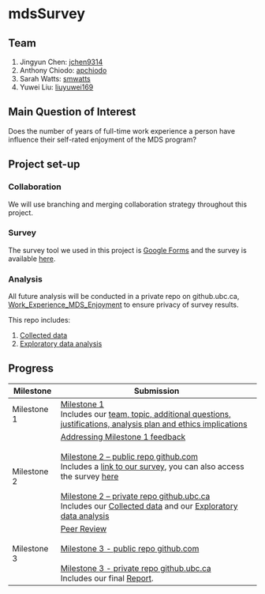 # mdsSurvey

## Team
1. Jingyun Chen: [jchen9314](https://github.com/jchen9314)
2. Anthony Chiodo: [apchiodo](https://github.com/apchiodo)
3. Sarah Watts: [smwatts](https://github.com/smwatts)
4. Yuwei Liu: [liuyuwei169](https://github.com/liuyuwei169)

## Main Question of Interest

Does the number of years of full-time work experience a person have influence their self-rated enjoyment of the MDS program?

## Project set-up

### Collaboration

We will use branching and merging collaboration strategy throughout this project.

### Survey

The survey tool we used in this project is [Google Forms](https://www.google.ca/forms/about/) and the survey is available [here](https://docs.google.com/forms/d/1QrNYvn0P4onULul_vpk-O2qhC2TPzsVab191ENNjKQs/viewform?edit_requested=true).

### Analysis

All future analysis will be conducted in a private repo on github.ubc.ca, [Work\_Experience\_MDS\_Enjoyment](https://github.ubc.ca/MDS-2018-19/Work_Experience_MDS_Enjoyment) to ensure privacy of survey results.

This repo includes:

1. [Collected data](https://github.ubc.ca/MDS-2018-19/Work_Experience_MDS_Enjoyment/blob/master/data/survey_results.csv)
2. [Exploratory data analysis](https://github.ubc.ca/MDS-2018-19/Work_Experience_MDS_Enjoyment/blob/master/survey_eda.ipynb)

## Progress

| Milestone | Submission |
|-----------|--------|
| Milestone 1 | [Milestone 1](https://github.com/UBC-MDS/mdsSurvey/tree/v1.0) <br> Includes our [team, topic, additional questions, justifications, analysis plan and ethics implications](https://github.com/UBC-MDS/mdsSurvey/blob/v1.0/README.md) |
| Milestone 2 | [Addressing Milestone 1 feedback]( https://github.com/UBC-MDS/mdsSurvey/issues/8) <br><br> [Milestone 2 – public repo github.com](https://github.com/UBC-MDS/mdsSurvey/tree/v2.0.1) <br> Includes a [link to our survey](https://github.com/UBC-MDS/mdsSurvey/blob/v2.0.1/README.md), you can also access the survey [here](https://docs.google.com/forms/d/1QrNYvn0P4onULul_vpk-O2qhC2TPzsVab191ENNjKQs/edit)<br><br>[Milestone 2 – private repo github.ubc.ca](https://github.ubc.ca/MDS-2018-19/Work_Experience_MDS_Enjoyment/tree/v1.0) <br>  Includes our [Collected data](https://github.ubc.ca/MDS-2018-19/Work_Experience_MDS_Enjoyment/blob/master/data/survey_results.csv) and our [Exploratory data analysis](https://github.ubc.ca/MDS-2018-19/Work_Experience_MDS_Enjoyment/blob/master/survey_eda.ipynb)|
| Milestone 3 | [Peer Review](https://github.com/UBC-MDS/Smartphone_Survey/issues/14) <br><br> [Milestone 3 - public repo github.com](https://github.com/UBC-MDS/mdsSurvey/tree/v3.0) <br><br> [Milestone 3 - private repo github.ubc.ca](https://github.ubc.ca/MDS-2018-19/Work_Experience_MDS_Enjoyment/tree/v2.0) <br> Includes our final [Report](https://github.ubc.ca/MDS-2018-19/Work_Experience_MDS_Enjoyment/blob/v2.0/doc/report.ipynb). |

